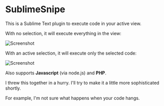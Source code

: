 SublimeSnipe
============

This is a Sublime Text plugin to execute code in your active view.

With no selection, it will execute everything in the view:

![Screenshot](https://raw.github.com/harveyr/SublimeSnipe/master/snipe1.jpg)


With an active selection, it will execute only the selected code:

![Screenshot](https://raw.github.com/harveyr/SublimeSnipe/master/snipe2.jpg)


Also supports **Javascript** (via node.js) and **PHP**.

I threw this together in a hurry. I'll try to make it a little more sophisticated shortly.

For example, I'm not sure what happens when your code hangs.
